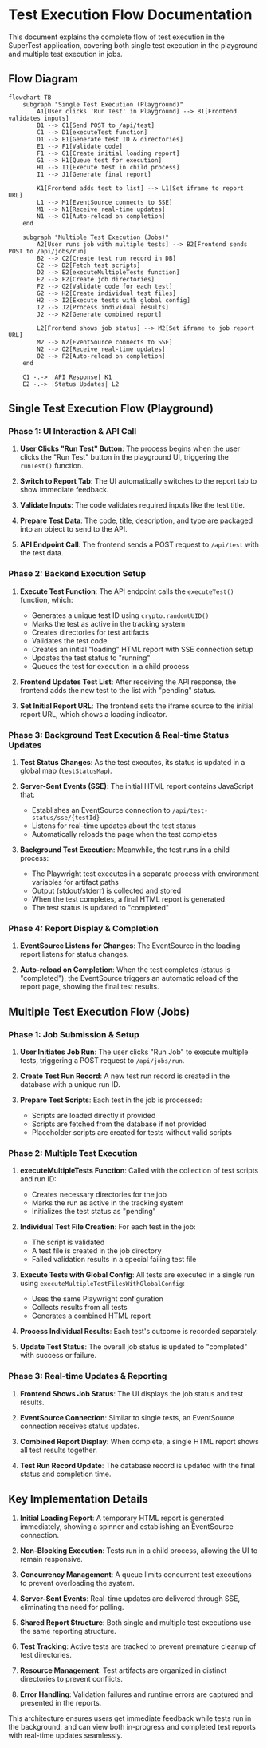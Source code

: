 # Test Execution Flow Documentation

This document explains the complete flow of test execution in the SuperTest application, covering both single test execution in the playground and multiple test execution in jobs.

## Flow Diagram

```mermaid
flowchart TB
    subgraph "Single Test Execution (Playground)"
        A1[User clicks 'Run Test' in Playground] --> B1[Frontend validates inputs]
        B1 --> C1[Send POST to /api/test]
        C1 --> D1[executeTest function]
        D1 --> E1[Generate test ID & directories]
        E1 --> F1[Validate code]
        F1 --> G1[Create initial loading report]
        G1 --> H1[Queue test for execution]
        H1 --> I1[Execute test in child process]
        I1 --> J1[Generate final report]
        
        K1[Frontend adds test to list] --> L1[Set iframe to report URL]
        L1 --> M1[EventSource connects to SSE]
        M1 --> N1[Receive real-time updates]
        N1 --> O1[Auto-reload on completion]
    end
    
    subgraph "Multiple Test Execution (Jobs)"
        A2[User runs job with multiple tests] --> B2[Frontend sends POST to /api/jobs/run]
        B2 --> C2[Create test run record in DB]
        C2 --> D2[Fetch test scripts]
        D2 --> E2[executeMultipleTests function]
        E2 --> F2[Create job directories]
        F2 --> G2[Validate code for each test]
        G2 --> H2[Create individual test files]
        H2 --> I2[Execute tests with global config]
        I2 --> J2[Process individual results]
        J2 --> K2[Generate combined report]
        
        L2[Frontend shows job status] --> M2[Set iframe to job report URL]
        M2 --> N2[EventSource connects to SSE]
        N2 --> O2[Receive real-time updates]
        O2 --> P2[Auto-reload on completion]
    end
    
    C1 -.-> |API Response| K1
    E2 -.-> |Status Updates| L2
```

## Single Test Execution Flow (Playground)

### Phase 1: UI Interaction & API Call

1. **User Clicks "Run Test" Button**: The process begins when the user clicks the "Run Test" button in the playground UI, triggering the `runTest()` function.

2. **Switch to Report Tab**: The UI automatically switches to the report tab to show immediate feedback.

3. **Validate Inputs**: The code validates required inputs like the test title.

4. **Prepare Test Data**: The code, title, description, and type are packaged into an object to send to the API.

5. **API Endpoint Call**: The frontend sends a POST request to `/api/test` with the test data.

### Phase 2: Backend Execution Setup

1. **Execute Test Function**: The API endpoint calls the `executeTest()` function, which:
   - Generates a unique test ID using `crypto.randomUUID()`
   - Marks the test as active in the tracking system
   - Creates directories for test artifacts
   - Validates the test code
   - Creates an initial "loading" HTML report with SSE connection setup
   - Updates the test status to "running"
   - Queues the test for execution in a child process

2. **Frontend Updates Test List**: After receiving the API response, the frontend adds the new test to the list with "pending" status.

3. **Set Initial Report URL**: The frontend sets the iframe source to the initial report URL, which shows a loading indicator.

### Phase 3: Background Test Execution & Real-time Status Updates

1. **Test Status Changes**: As the test executes, its status is updated in a global map (`testStatusMap`).

2. **Server-Sent Events (SSE)**: The initial HTML report contains JavaScript that:
    - Establishes an EventSource connection to `/api/test-status/sse/{testId}`
    - Listens for real-time updates about the test status
    - Automatically reloads the page when the test completes

3. **Background Test Execution**: Meanwhile, the test runs in a child process:
    - The Playwright test executes in a separate process with environment variables for artifact paths
    - Output (stdout/stderr) is collected and stored
    - When the test completes, a final HTML report is generated
    - The test status is updated to "completed"

### Phase 4: Report Display & Completion

1. **EventSource Listens for Changes**: The EventSource in the loading report listens for status changes.

2. **Auto-reload on Completion**: When the test completes (status is "completed"), the EventSource triggers an automatic reload of the report page, showing the final test results.

## Multiple Test Execution Flow (Jobs)

### Phase 1: Job Submission & Setup

1. **User Initiates Job Run**: The user clicks "Run Job" to execute multiple tests, triggering a POST request to `/api/jobs/run`.

2. **Create Test Run Record**: A new test run record is created in the database with a unique run ID.

3. **Prepare Test Scripts**: Each test in the job is processed:
   - Scripts are loaded directly if provided
   - Scripts are fetched from the database if not provided
   - Placeholder scripts are created for tests without valid scripts

### Phase 2: Multiple Test Execution

1. **executeMultipleTests Function**: Called with the collection of test scripts and run ID:
   - Creates necessary directories for the job
   - Marks the run as active in the tracking system
   - Initializes the test status as "pending"

2. **Individual Test File Creation**: For each test in the job:
   - The script is validated
   - A test file is created in the job directory
   - Failed validation results in a special failing test file

3. **Execute Tests with Global Config**: All tests are executed in a single run using `executeMultipleTestFilesWithGlobalConfig`:
   - Uses the same Playwright configuration
   - Collects results from all tests
   - Generates a combined HTML report

4. **Process Individual Results**: Each test's outcome is recorded separately.

5. **Update Test Status**: The overall job status is updated to "completed" with success or failure.

### Phase 3: Real-time Updates & Reporting

1. **Frontend Shows Job Status**: The UI displays the job status and test results.

2. **EventSource Connection**: Similar to single tests, an EventSource connection receives status updates.

3. **Combined Report Display**: When complete, a single HTML report shows all test results together.

4. **Test Run Record Update**: The database record is updated with the final status and completion time.

## Key Implementation Details

1. **Initial Loading Report**: A temporary HTML report is generated immediately, showing a spinner and establishing an EventSource connection.

2. **Non-Blocking Execution**: Tests run in a child process, allowing the UI to remain responsive.

3. **Concurrency Management**: A queue limits concurrent test executions to prevent overloading the system.

4. **Server-Sent Events**: Real-time updates are delivered through SSE, eliminating the need for polling.

5. **Shared Report Structure**: Both single and multiple test executions use the same reporting structure.

6. **Test Tracking**: Active tests are tracked to prevent premature cleanup of test directories.

7. **Resource Management**: Test artifacts are organized in distinct directories to prevent conflicts.

8. **Error Handling**: Validation failures and runtime errors are captured and presented in the reports.

This architecture ensures users get immediate feedback while tests run in the background, and can view both in-progress and completed test reports with real-time updates seamlessly.
